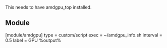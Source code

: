 This needs to have amdgpu_top installed.

## Module

[module/amdgpu]
type = custom/script
exec = ~/amdgpu_info.sh
interval = 0.5
label = GPU %output%
